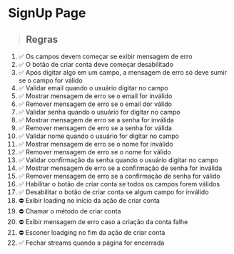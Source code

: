 # SignUp Page

> ## Regras
1.  ✅ Os campos devem começar se exibir mensagem de erro
2.  ✅ O botão de criar conta deve começar desabilitado
3.  ✅ Após digitar algo em um campo, a mensagem de erro só deve sumir se o campo for válido
4.  ✅ Validar email quando o usuário digitar no campo
5.  ✅ Mostrar mensagem de erro se o email for inválido
6.  ✅ Remover mensagem de erro se o email dor válido
7.  ✅ Validar senha quando o usuário for digitar no campo
8.  ✅ Mostrar mensagem de erro se a senha for inválida
9.  ✅ Remover mensagem de erro se a senha for válida
10.  ✅ Validar nome quando o usuário for digitar no campo
11.  ✅ Mostrar mensagem de erro se o nome for inválido
12.  ✅ Remover mensagem de erro se o nome for válido
13.  ✅ Validar confirmação da senha quando o usuário digitar no campo
14.  ✅ Mostrar mensagem de erro se a confirmação de senha for inválida
15.  ✅ Remover mensagem de erro se a confirmação de senha for válido
16.  ✅ Habilitar o botão de criar conta se todos os campos forem válidos
17.  ✅ Desabilitar o botão de criar conta se algum campo for inválido
18.  ⛔ Exibir loading no início da ação de criar conta
19.  ⛔ Chamar o método de criar conta
20.  ⛔ Exibir mensagem de erro caso a criação da conta falhe
21.  ⛔ Esconer loadging no fim da ação de criar conta
22.  ✅ Fechar streams quando a página for encerrada